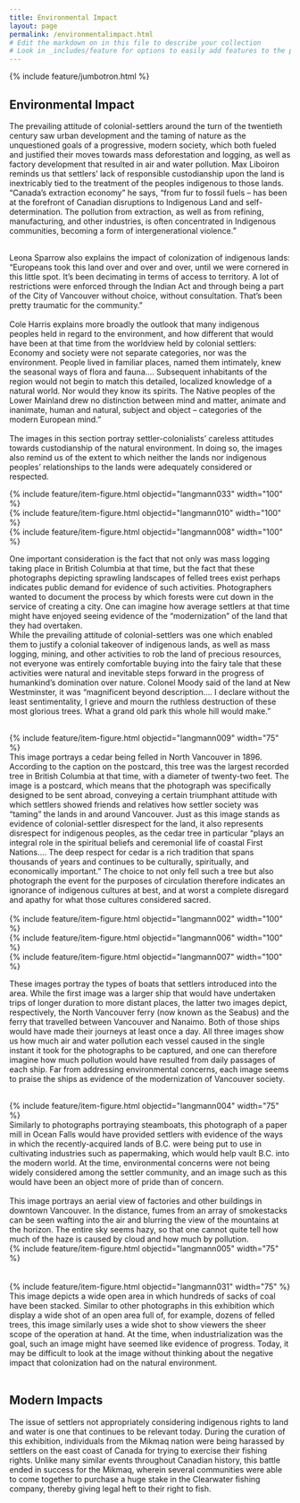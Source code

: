 ```yaml
---
title: Environmental Impact
layout: page
permalink: /environmentalimpact.html
# Edit the markdown on in this file to describe your collection
# Look in _includes/feature for options to easily add features to the page
---
```


{% include feature/jumbotron.html %}

## Environmental Impact

The prevailing attitude of colonial-settlers around the turn of the twentieth century saw urban development and the taming of nature as the unquestioned goals of a progressive, modern society, which both fueled and justified their moves towards mass deforestation and logging, as well as factory development that resulted in air and water pollution. Max Liboiron reminds us that settlers’ lack of responsible custodianship upon the land is inextricably tied to the treatment of the peoples indigenous to those lands. “Canada’s extraction economy” he says, “from fur to fossil fuels – has been at the forefront of Canadian disruptions to Indigenous Land and self-determination. The pollution from extraction, as well as from refining, manufacturing, and other industries, is often concentrated in Indigenous communities, becoming a form of intergenerational violence.” <br><br>

Leona Sparrow also explains the impact of colonization of indigenous lands: “Europeans took this land over and over and over, until we were cornered in this little spot. It’s been decimating in terms of access to territory. A lot of restrictions were enforced through the Indian Act and through being a part of the City of Vancouver without choice, without consultation. That’s been pretty traumatic for the community.”<br><br>
Cole Harris explains more broadly the outlook that many indigenous peoples held in regard to the environment, and how different that would have been at that time from the worldview held by colonial settlers:<br>
Economy and society were not separate categories, nor was the environment. People lived in familiar places, named them intimately, knew the seasonal ways of flora and fauna…. Subsequent inhabitants of the region would not begin to match this detailed, localized knowledge of a natural world. Nor would they know its spirits. The Native peoples of the Lower Mainland drew no distinction between mind and matter, animate and inanimate, human and natural, subject and object – categories of the modern European mind.” <br><br>
The images in this section portray settler-colonialists’ careless attitudes towards custodianship of the natural environment. In doing so, the images also remind us of the extent to which neither the lands nor indigenous peoples’ relationships to the lands were adequately considered or respected.<br>

<div class="container">
  <div class="row">
    <div class="col-sm">
      {% include feature/item-figure.html objectid="langmann033" width="100" %}
    </div>
    <div class="col-sm">
      {% include feature/item-figure.html objectid="langmann010" width="100" %}
    </div>
    <div class="col-sm">
      {% include feature/item-figure.html objectid="langmann008" width="100" %}
    </div>
  </div>
</div>

One important consideration is the fact that not only was mass logging taking place in British Columbia at that time, but the fact that these photographs depicting sprawling landscapes of felled trees exist perhaps indicates public demand for evidence of such activities. Photographers wanted to document the process by which forests were cut down in the service of creating a city. One can imagine how average settlers at that time might have enjoyed seeing evidence of the “modernization” of the land that they had overtaken.<br>
While the prevailing attitude of colonial-settlers was one which enabled them to justify a colonial takeover of indigenous lands, as well as mass logging, mining, and other activities to rob the land of precious resources, not everyone was entirely comfortable buying into the fairy tale that these activities were natural and inevitable steps forward in the progress of humankind’s domination over nature. Colonel Moody said of the land at New Westminster, it was “magnificent beyond description…. I declare without the least sentimentality, I grieve and mourn the ruthless destruction of these most glorious trees. What a grand old park this whole hill would make.” <br><br>

<div class="container">
  <div class="row">
    <div class="col-sm">
      {% include feature/item-figure.html objectid="langmann009" width="75" %}
    </div>
    <div class="col-sm">
      This image portrays a cedar being felled in North Vancouver in 1896. According to the caption on the postcard, this tree was the largest recorded tree in British Columbia at that time, with a diameter of twenty-two feet. The image is a postcard, which means that the photograph was specifically designed to be sent abroad, conveying a certain triumphant attitude with which settlers showed friends and relatives how settler society was “taming” the lands in and around Vancouver.
Just as this image stands as evidence of colonial-settler disrespect for the land, it also represents disrespect for indigenous peoples, as the cedar tree in particular “plays an integral role in the spiritual beliefs and ceremonial life of coastal First Nations…. The deep respect for cedar is a rich tradition that spans thousands of years and continues to be culturally, spiritually, and economically important.”  The choice to not only fell such a tree but also photograph the event for the purposes of circulation therefore indicates an ignorance of indigenous cultures at best, and at worst a complete disregard and apathy for what those cultures considered sacred.<br><br>
    </div>
  </div>
</div>

<div class="container">
  <div class="row">
    <div class="col-sm">
      {% include feature/item-figure.html objectid="langmann002" width="100" %}
    </div>
    <div class="col-sm">
      {% include feature/item-figure.html objectid="langmann006" width="100" %}
    </div>
    <div class="col-sm">
      {% include feature/item-figure.html objectid="langmann007" width="100" %}
    </div>
  </div>
</div>

These images portray the types of boats that settlers introduced into the area. While the first image was a larger ship that would have undertaken trips of longer duration to more distant places, the latter two images depict, respectively, the North Vancouver ferry (now known as the Seabus) and the ferry that travelled between Vancouver and Nanaimo. Both of those ships would have made their journeys at least once a day. All three images show us how much air and water pollution each vessel caused in the single instant it took for the photographs to be captured, and one can therefore imagine how much pollution would have resulted from daily passages of each ship. Far from addressing environmental concerns, each image seems to praise the ships as evidence of the modernization of Vancouver society.<br><br>

<div class="container">
  <div class="row">
    <div class="col-sm">
      {% include feature/item-figure.html objectid="langmann004" width="75" %}
    </div>
    <div class="col-sm">
      Similarly to photographs portraying steamboats, this photograph of a paper mill in Ocean Falls would have provided settlers with evidence of the ways in which the recently-acquired lands of B.C. were being put to use in cultivating industries such as papermaking, which would help vault B.C. into the modern world. At the time, environmental concerns were not being widely considered among the settler community, and an image such as this would have been an object more of pride than of concern. <br><br>
    </div>
  </div>
</div>

<div class="container">
  <div class="row">
    <div class="col-sm">
      This image portrays an aerial view of factories and other buildings in downtown Vancouver. In the distance, fumes from an array of smokestacks can be seen wafting into the air and blurring the view of the mountains at the horizon. The entire sky seems hazy, so that one cannot quite tell how much of the haze is caused by cloud and how much by pollution.
    </div>
    <div class="col-sm">
      {% include feature/item-figure.html objectid="langmann005" width="75" %}
    </div>
  </div>
</div>
<br><br>
<div class="container">
  <div class="row">
    <div class="col-sm">
      {% include feature/item-figure.html objectid="langmann031" width="75" %}
    </div>
    <div class="col-sm">
      This image depicts a wide open area in which hundreds of sacks of coal have been stacked. Similar to other photographs in this exhibition which display a wide shot of an open area full of, for example, dozens of felled trees, this image similarly uses a wide shot to show viewers the sheer scope of the operation at hand. At the time, when industrialization was the goal, such an image might have seemed like evidence of progress. Today, it may be difficult to look at the image without thinking about the negative impact that colonization had on the natural environment.<br><br>
    </div>
  </div>
</div>

## Modern Impacts

The issue of settlers not appropriately considering indigenous rights to land and water is one that continues to be relevant today. During the curation of this exhibition, individuals from the Mikmaq nation were being harassed by settlers on the east coast of Canada for trying to exercise their fishing rights. Unlike many similar events throughout Canadian history, this battle ended in success for the Mikmaq, wherein several communities were able to come together to purchase a huge stake in the Clearwater fishing company, thereby giving legal heft to their right to fish. <br><br>
